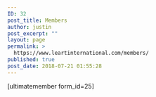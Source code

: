 ```yaml
---
ID: 32
post_title: Members
author: justin
post_excerpt: ""
layout: page
permalink: >
  https://www.leartinternational.com/members/
published: true
post_date: 2018-07-21 01:55:28
---
```

[ultimatemember form_id=25]